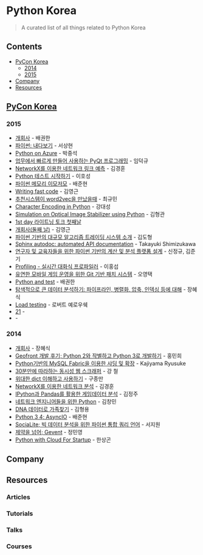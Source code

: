
<!--lint disable double-link-->

# Python Korea
> A curated list of all things related to Python Korea

## Contents
- [PyCon Korea](#pycon-korea)
  - [2014](#2014)
  - [2015](#2015)  
- [Company](#company)
- [Resources](#resources)

## [PyCon Korea](https://www.youtube.com/c/pyconkrtube)

### 2015
- [개회사](https://www.youtube.com/watch?v=l1xWtRA15DM&list=PLZPhyNeJvHRnoO_m1hH78j0JRj8LgUICN&index=12) - 배권한
- [파이썬: 내다보기](https://www.youtube.com/watch?v=0abmVNlkxRo&list=PLZPhyNeJvHRnoO_m1hH78j0JRj8LgUICN&index=1) - 서상현
- [Python on Azure](https://www.youtube.com/watch?v=9DGxn-nyqSk&list=PLZPhyNeJvHRnoO_m1hH78j0JRj8LgUICN&index=2) - 박중석
- [업무에서 빠르게 만들어 사용하는 PyQt 프로그래밍](https://www.youtube.com/watch?v=UHqZMRbHcvc&list=PLZPhyNeJvHRnoO_m1hH78j0JRj8LgUICN&index=3) - 임덕규
- [NetworkX를 이용한 네트워크 링크 예측](https://www.youtube.com/watch?v=fzd15NH-voE&list=PLZPhyNeJvHRnoO_m1hH78j0JRj8LgUICN&index=4) - 김경훈
- [Python 테스트 시작하기](https://www.youtube.com/watch?v=hAUjItE42cY&list=PLZPhyNeJvHRnoO_m1hH78j0JRj8LgUICN&index=5) - 이호성 
- [파이썬 메모리 이모저모](https://www.youtube.com/watch?v=UwGHc6A0Jq8&list=PLZPhyNeJvHRnoO_m1hH78j0JRj8LgUICN&index=6) - 배준현
- [Writing fast code](https://www.youtube.com/watch?v=UmJ9g0sqvVI&list=PLZPhyNeJvHRnoO_m1hH78j0JRj8LgUICN&index=7) - 김영근 
- [추천시스템이 word2vec을 만났을때](https://www.youtube.com/watch?v=iutEgQg7yws&list=PLZPhyNeJvHRnoO_m1hH78j0JRj8LgUICN&index=8) - 최규민
- [Character Encoding in Python](https://www.youtube.com/watch?v=PKC7syxaBVU&list=PLZPhyNeJvHRnoO_m1hH78j0JRj8LgUICN&index=9) - 강대성
- [Simulation on Optical Image Stabilizer using Python](https://www.youtube.com/watch?v=dO8yLFL8UHY&list=PLZPhyNeJvHRnoO_m1hH78j0JRj8LgUICN&index=10) - 김형관 
- [1st day 라이트닝 토크 첫째날](https://www.youtube.com/watch?v=p0ClB3w6w-o&list=PLZPhyNeJvHRnoO_m1hH78j0JRj8LgUICN&index=11)
- [개회사(둘째 날)](https://www.youtube.com/watch?v=AXr-bKNTpMM&list=PLZPhyNeJvHRnoO_m1hH78j0JRj8LgUICN&index=35) - 김영근
- [파이썬 기반의 대규모 알고리즘 트레이딩 시스템 소개](https://www.youtube.com/watch?v=oEvWO_37rnc&list=PLZPhyNeJvHRnoO_m1hH78j0JRj8LgUICN&index=13) - 김도형
- [Sphinx autodoc: automated API documentation](https://www.youtube.com/watch?v=xiFdf9Zx5SU&list=PLZPhyNeJvHRnoO_m1hH78j0JRj8LgUICN&index=14) - Takayuki Shimizukawa
- [연구자 및 교육자들을 위한 파이썬 기반의 계산 및 분석 플랫폼 설계](https://www.youtube.com/watch?v=APupiEb4IWE&list=PLZPhyNeJvHRnoO_m1hH78j0JRj8LgUICN&index=15) - 신정규, 김준기
- [Profiling - 실시간 대화식 프로파일러](https://www.youtube.com/watch?v=-1qLERwLmlk&list=PLZPhyNeJvHRnoO_m1hH78j0JRj8LgUICN&index=16) - 이홍섭
- [유연한 모바일 게임 운영을 위한 Git 기반 패치 시스템](https://www.youtube.com/watch?v=YN33c2idYl4&list=PLZPhyNeJvHRnoO_m1hH78j0JRj8LgUICN&index=17) - 오영택
- [Python and test](https://www.youtube.com/watch?v=PXwlq3Q68CM&list=PLZPhyNeJvHRnoO_m1hH78j0JRj8LgUICN&index=18) - 배권한
- [탐색적으로 큰 데이터 분석하기: 파이프라인, 병렬화, 압축, 인덱싱 등에 대해](https://www.youtube.com/watch?v=Gsakcl2aV8s&list=PLZPhyNeJvHRnoO_m1hH78j0JRj8LgUICN&index=19) - 장혜식 
- [Load testing](https://www.youtube.com/watch?v=XQ4hrbgVysk&list=PLZPhyNeJvHRnoO_m1hH78j0JRj8LgUICN&index=20) - 로버트 예로우쉑
- [21](https://www.youtube.com/watch?v=XQ4hrbgVysk&list=PLZPhyNeJvHRnoO_m1hH78j0JRj8LgUICN&index=20) - 
- []() - 




### 2014
- [개회사](https://www.youtube.com/watch?v=krK5Ei6kFoc&list=PLZPhyNeJvHRnchPDpnFV1uUmLhR_JG3A8&index=1) - 장혜식
- [Geofront 개발 후기; Python 2와 작별하고 Python 3로 개발하기](https://www.youtube.com/watch?v=JGkfzWhVvKk&list=PLZPhyNeJvHRnchPDpnFV1uUmLhR_JG3A8&index=2) - 홍민희
- [Python기반의 MySQL Fabric을 이용한 샤딩 및 확장](https://www.youtube.com/watch?v=63rELIVB_Fg&list=PLZPhyNeJvHRnchPDpnFV1uUmLhR_JG3A8&index=3) - Kajiyama Ryusuke
- [30분만에 따라하는 동시성 웹 스크래퍼](https://www.youtube.com/watch?v=TcORgdlJFM8&list=PLZPhyNeJvHRnchPDpnFV1uUmLhR_JG3A8&index=4) - 강 철 
- [위대한 dict 이해하고 사용하기](https://www.youtube.com/watch?v=E4bF3tPxeDE&list=PLZPhyNeJvHRnchPDpnFV1uUmLhR_JG3A8&index=5) - 구종만
- [NetworkX를 이용한 네트워크 분석](https://www.youtube.com/watch?v=U1CkadBvOMs&list=PLZPhyNeJvHRnchPDpnFV1uUmLhR_JG3A8&index=6) - 김경훈
- [IPython과 Pandas를 활용한 게임데이터 분석](https://www.youtube.com/watch?v=NG_73Rz1JMA&list=PLZPhyNeJvHRnchPDpnFV1uUmLhR_JG3A8&index=7) - 김정주
- [네트워크 엔지니어들을 위한 Python](https://www.youtube.com/watch?v=jgYGOAd6ujQ&list=PLZPhyNeJvHRnchPDpnFV1uUmLhR_JG3A8&index=8) - 김창민
- [DNA 데이터로 가족찾기](https://www.youtube.com/watch?v=CmNCncOQFkk&list=PLZPhyNeJvHRnchPDpnFV1uUmLhR_JG3A8&index=9) - 김형용
- [Python 3 4; AsyncIO](https://www.youtube.com/watch?v=OwR_rk_V1Gs&list=PLZPhyNeJvHRnchPDpnFV1uUmLhR_JG3A8&index=10) - 배준현
- [SociaLite; 빅 데이터 분석을 위한 파이썬 통합 쿼리 언어](https://www.youtube.com/watch?v=OuJDIQpOawc&list=PLZPhyNeJvHRnchPDpnFV1uUmLhR_JG3A8&index=11) - 서지원
- [제약을 넘어; Gevent](https://www.youtube.com/watch?v=aLvU_D47Bd0&list=PLZPhyNeJvHRnchPDpnFV1uUmLhR_JG3A8&index=12) - 정민영
- [Python with Cloud For Startup](https://www.youtube.com/watch?v=giMN__2xieY&list=PLZPhyNeJvHRnchPDpnFV1uUmLhR_JG3A8&index=13) - 한상곤

## Company

## Resources
### Articles

### Tutorials

### Talks

### Courses


